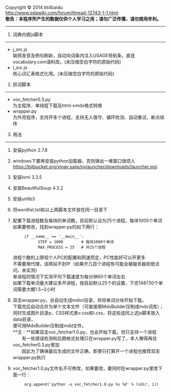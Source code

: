 Copyright &copy; 2014 bt4baidu  
http://www.pdawiki.com/forum/thread-12743-1-1.html  
**敬告：本程序所产生的数据仅供个人学习之用；请勿广泛传播，请勿商用牟利。**
***  
1. 词典内嵌js脚本
--------------------
* j_src.js  
联网发音及例句刷新，自动向词条内注入USAGE导航条，直连vocabulary.com语料库。(未压缩空白字符的原始代码)
* l_src.js  
核心词汇表格式化用。(未压缩空白字符的原始代码)
2. 抓词脚本
----------------
* voc_fetcher0.3.py  
为主程序，单线程下载及html->mdx格式转换
* wrapper.py  
为外壳程序，支持开多个进程，支持无人值守、循环检测、自动重试、断点续传  
3. 用法
----------------
1. 安装python 2.7.6
2. windows下要再安装python加载器，否则弹出一堆窗口很烦人  
https://bitbucket.org/vinay.sajip/pylauncher/downloads/launcher.msi
3. 安装lxml 3.3.5
4. 安装BeautifulSoup 4.3.2
5. 安装urllib3
6. 将wordlist.txt和以上两脚本文件放在同一目录下
7. 配置下载进程数及每块的单词数，目前默认设为25个进程，每块1000个单词  
      如果要修改，找到wrapper.py的如下两行：  
      
            if __name__ == '__main__':
                  STEP = 1000        # 每块1000个单词
                  MAX_PROCESS = 25   # 开25个进程
      进程个数的上限视个人PC的配置和网速而定，PC性能好可以开更多  
      不需要用代理，该网站不封IP（如果开几百个进程有可能会被服务器拒绝访问，未实测）  
      单进程的情况下实测平均下载速度为每分钟60个单词左右  
      如果下载单词量大建议多开进程，按目前默认25个的设置，下完148730个单词需要大概1.5~2小时  
8. 双击wrapper.py，会自动生成mdict目录，并将单词分块开始下载。  
下载完后自动合并为单个文本文件（可直接用MdxBuilder压制成mdx词库）；  
同时生成图片目录p、CSS样式表v.css和l.css，将这些连同上述js脚本放入data目录，  
便可用MdxBuilder压制成mdd文件。  
**注：**如果双击voc_fetcher1.0.py，也会开始下载，但只支持一个进程  
　　有一些错误检测和后期格式处理只在wrapper.py写了，本人懒得再往voc_fetcher0.3.py里加  
　　因此为了确保最后生成的文件正确，即使只打算开一个进程也推荐双击wrapper.py执行  
9. voc_fetcher1.0.py文件名不可修改，如果要改，要同时在wrapper.py里改下面一行：  
      
            arg.append('python -u voc_fetcher1.0.py %s %d' % (sdir, i))
